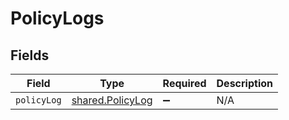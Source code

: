 # PolicyLogs


## Fields

| Field                                                       | Type                                                        | Required                                                    | Description                                                 |
| ----------------------------------------------------------- | ----------------------------------------------------------- | ----------------------------------------------------------- | ----------------------------------------------------------- |
| `policyLog`                                                 | [shared.PolicyLog](../../../sdk/models/shared/policylog.md) | :heavy_minus_sign:                                          | N/A                                                         |